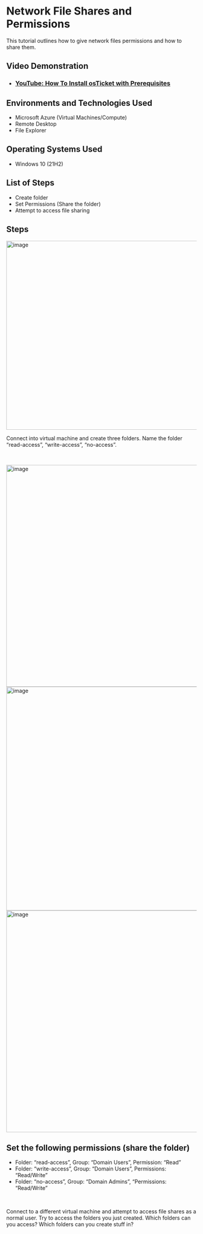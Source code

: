 

<h1>Network File Shares and Permissions</h1>
This tutorial outlines how to give network files permissions and how to share them.<br />


<h2>Video Demonstration</h2>

- ### [YouTube: How To Install osTicket with Prerequisites](https://www.youtube.com)

<h2>Environments and Technologies Used</h2>

- Microsoft Azure (Virtual Machines/Compute)
- Remote Desktop
- File Explorer 

<h2>Operating Systems Used </h2>

- Windows 10</b> (21H2)

<h2>List of Steps</h2>

- Create folder
- Set Permissions (Share the folder)
- Attempt to access file sharing 


<h2> Steps</h2>

<p>
<img width="981" height="500" alt="image" src="https://github.com/user-attachments/assets/510b0140-d096-44be-82a3-54f64ee0f163" />

</p>
<p>
Connect into virtual machine and create three folders. Name the folder “read-access”, “write-access”, “no-access”.
</p>
<br />

<p>
<img width="1192" height="587" alt="image" src="https://github.com/user-attachments/assets/3b4ac28c-6af0-41d1-af68-5c10b335f87b" />
<img width="1220" height="592" alt="image" src="https://github.com/user-attachments/assets/87096da4-84f9-4470-ae2a-54b13643fb04" />
<img width="1190" height="587" alt="image" src="https://github.com/user-attachments/assets/4f6663ac-edf0-429b-9694-5fd52ed15a61" />



</p>
<p>
<h2>Set the following permissions (share the folder)</h2>

- Folder: “read-access”, Group: “Domain Users”, Permission: “Read”
- Folder: “write-access”,  Group: “Domain Users”, Permissions: “Read/Write”
- Folder: “no-access”, Group: “Domain Admins”, “Permissions: “Read/Write”
</p>
<br />

<p>

</p>
<p>
Connect to a different virtual machine and attempt to access file shares as a normal user. Try to access the folders you just created. Which folders can you access? Which folders can you create stuff in?
</p>
<br />

